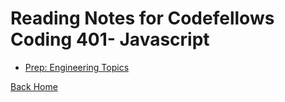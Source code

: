 # Reading Notes for Codefellows Coding 401- Javascript

- [Prep: Engineering Topics](401-Javascript/Prep.md)


[Back Home](README.md)